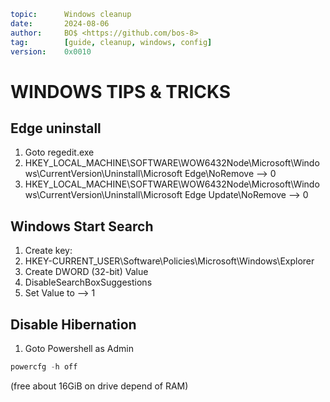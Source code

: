 ```yaml
topic:      Windows cleanup
date:       2024-08-06
author:     BO$ <https://github.com/bos-8>
tag:        [guide, cleanup, windows, config]
version:    0x0010
```
# WINDOWS TIPS & TRICKS
## Edge uninstall
1. Goto regedit.exe
2. HKEY_LOCAL_MACHINE\SOFTWARE\WOW6432Node\Microsoft\Windows\CurrentVersion\Uninstall\Microsoft Edge\NoRemove --> 0
3. HKEY_LOCAL_MACHINE\SOFTWARE\WOW6432Node\Microsoft\Windows\CurrentVersion\Uninstall\Microsoft Edge Update\NoRemove --> 0

## Windows Start Search
1. Create key:
2. HKEY-CURRENT_USER\Software\Policies\Microsoft\Windows\Explorer
3. Create DWORD (32-bit) Value
4. DisableSearchBoxSuggestions
5. Set Value to --> 1

## Disable Hibernation
1. Goto Powershell as Admin
```powershell
powercfg -h off
```
(free about 16GiB on drive depend of RAM)
